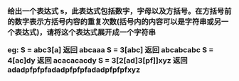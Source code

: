 <h3>给出一个表达式 s，此表达式包括数字，字母以及方括号。在方括号前的数字表示方括号内容的重复次数(括号内的内容可以是字符串或另一个表达式)，请将这个表达式展开成一个字符串

<p>eg:  S = abc3[a] 返回 abcaaa
        S = 3[abc] 返回 abcabcabc
        S = 4[ac]dy 返回 acacacacdy
        S = 3[2[ad]3[pf]]xyz 返回 adadpfpfpfadadpfpfpfadadpfpfpfxyz